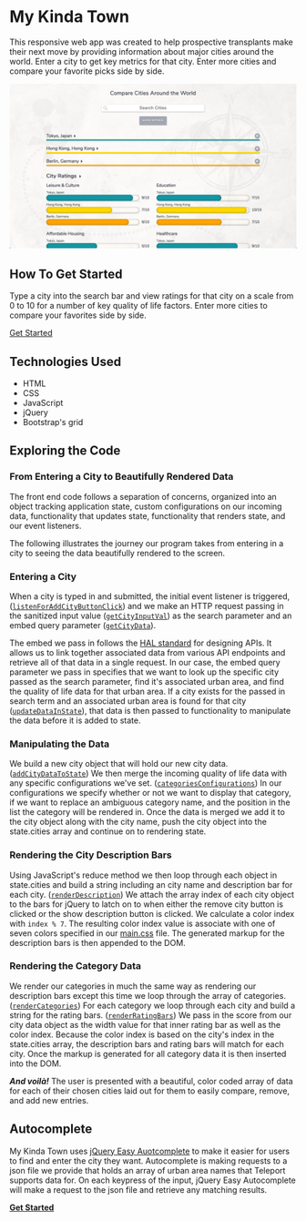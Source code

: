 # My Kinda Town

This responsive web app was created to help prospective transplants make their next move by providing information about major cities around the world. Enter a city to get key metrics for that city. Enter more cities and compare your favorite picks side by side.

![alt text](./img/screenshot.png "desktop view")


## How To Get Started

Type a city into the search bar and view ratings for that city on a scale from 0 to 10 for a number of key quality of life factors. Enter more cities to compare your favorites side by side.

[Get Started](http://michaelsolorio.com/my-kinda-town/intro/index.html)

## Technologies Used

- HTML
- CSS
- JavaScript
- jQuery
- Bootstrap's grid

## Exploring the Code
### From Entering a City to Beautifully Rendered Data

The front end code follows a separation of concerns, organized into an object tracking application state, custom configurations on our incoming data,  functionality that updates state, functionality that renders state, and our event listeners.

The following illustrates the journey our program takes from entering in a city to seeing the data beautifully rendered to the screen.

### Entering a City

When a city is typed in and submitted, the initial event listener is triggered, ([`listenForAddCityButtonClick`](https://github.com/msolorio/my-kinda-town/blob/master/js/app.js#L358)) and we make an HTTP request passing in the sanitized input value ([`getCityInputVal`](https://github.com/msolorio/my-kinda-town/blob/master/js/app.js#L224)) as the search parameter and an embed query parameter ([`getCityData`](https://github.com/msolorio/my-kinda-town/blob/master/js/app.js#L304)).

The embed we pass in follows the [HAL standard](http://stateless.co/hal_specification.html) for designing APIs. It allows us to link together associated data from various API endpoints and retrieve all of that data in a single request. In our case, the embed query parameter we pass in specifies that we want to look up the specific city passed as the search parameter, find it's associated urban area, and find the quality of life data for that urban area. If a city exists for the passed in search term and an associated urban area is found for that city ([`updateDataInState`](https://github.com/msolorio/my-kinda-town/blob/master/js/app.js#L285)), that data is then passed to functionality to manipulate the data before it is added to state.

### Manipulating the Data

We build a new city object that will hold our new city data. ([`addCityDataToState`](https://github.com/msolorio/my-kinda-town/blob/master/js/app.js#L266)) We then merge the incoming quality of life data with any specific configurations we've set. ([`categoriesConfigurations`](https://github.com/msolorio/my-kinda-town/blob/master/js/app.js#L35)) In our configurations we specify whether or not we want to display that category, if we want to replace an ambiguous category name, and the position in the list the category will be rendered in. Once the data is merged we add it to the city object along with the city name, push the city object into the state.cities array and continue on to rendering state. 

### Rendering the City Description Bars

Using JavaScript's reduce method we then loop through each object in state.cities and build a string including an city name and description bar for each city. ([`renderDescription`](https://github.com/msolorio/my-kinda-town/blob/master/js/app.js#L170)) We attach the array index of each city object to the bars for jQuery to latch on to when either the remove city button is clicked or the show description button is clicked. We calculate a color index with `index % 7`. The resulting color index value is associate with one of seven colors specified in our [main.css](https://github.com/msolorio/my-kinda-town/blob/master/css/main.css#L302) file. The generated markup for the description bars is then appended to the DOM.

### Rendering the Category Data

We render our categories in much the same way as rendering our description bars except this time we loop through the array of categories. ([`renderCategories`](https://github.com/msolorio/my-kinda-town/blob/master/js/app.js#L153)) For each category we loop through each city and build a string for the rating bars. ([`renderRatingBars`](https://github.com/msolorio/my-kinda-town/blob/master/js/app.js#L129)) We pass in the score from our city data object as the width value for that inner rating bar as well as the color index. Because the color index is based on the city's index in the state.cities array, the description bars and rating bars will match for each city. Once the markup is generated for all category data it is then inserted into the DOM.

**_And voil&agrave;!_** The user is presented with a beautiful, color coded array of data for each of their chosen cities laid out for them to easily compare, remove, and add new entries.

## Autocomplete

My Kinda Town uses [jQuery Easy Auotcomplete](http://easyautocomplete.com) to make it easier for users to find and enter the city they want. Autocomplete is making requests to a json file we provide that holds an array of urban area names that Teleport supports data for. On each keypress of the input, jQuery Easy Autocomplete will make a request to the json file and retrieve any matching results.

**[Get Started](http://michaelsolorio.com/my-kinda-town/intro/index.html)**